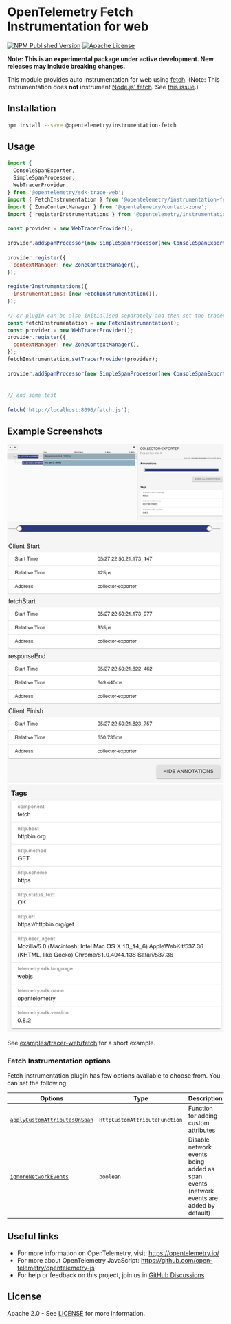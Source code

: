 # OpenTelemetry Fetch Instrumentation for web

[![NPM Published Version][npm-img]][npm-url]
[![Apache License][license-image]][license-image]

**Note: This is an experimental package under active development. New releases may include breaking changes.**

This module provides auto instrumentation for web using [fetch](https://developer.mozilla.org/en-US/docs/Web/API/fetch).
(Note: This instrumentation does **not** instrument [Node.js' fetch](https://nodejs.org/api/globals.html#fetch). See [this issue](https://github.com/open-telemetry/opentelemetry-js/issues/4333).)

## Installation

```bash
npm install --save @opentelemetry/instrumentation-fetch
```

## Usage

```js
import {
  ConsoleSpanExporter,
  SimpleSpanProcessor,
  WebTracerProvider,
} from '@opentelemetry/sdk-trace-web';
import { FetchInstrumentation } from '@opentelemetry/instrumentation-fetch';
import { ZoneContextManager } from '@opentelemetry/context-zone';
import { registerInstrumentations } from '@opentelemetry/instrumentation';

const provider = new WebTracerProvider();

provider.addSpanProcessor(new SimpleSpanProcessor(new ConsoleSpanExporter()));

provider.register({
  contextManager: new ZoneContextManager(),
});

registerInstrumentations({
  instrumentations: [new FetchInstrumentation()],
});

// or plugin can be also initialised separately and then set the tracer provider or meter provider
const fetchInstrumentation = new FetchInstrumentation();
const provider = new WebTracerProvider();
provider.register({
  contextManager: new ZoneContextManager(),
});
fetchInstrumentation.setTracerProvider(provider);

provider.addSpanProcessor(new SimpleSpanProcessor(new ConsoleSpanExporter()));


// and some test

fetch('http://localhost:8090/fetch.js');

```

## Example Screenshots

![Screenshot of the running example](images/trace1.png)
![Screenshot of the running example](images/trace2.png)
![Screenshot of the running example](images/trace3.png)

See [examples/tracer-web/fetch](https://github.com/open-telemetry/opentelemetry-js/tree/main/examples/tracer-web) for a short example.

### Fetch Instrumentation options

Fetch instrumentation plugin has few options available to choose from. You can set the following:

| Options                                                                                                                                                                  | Type                          | Description                                                                             |
|--------------------------------------------------------------------------------------------------------------------------------------------------------------------------|-------------------------------|-----------------------------------------------------------------------------------------|
| [`applyCustomAttributesOnSpan`](https://github.com/open-telemetry/opentelemetry-js/blob/main/experimental/packages/opentelemetry-instrumentation-fetch/src/fetch.ts#L64) | `HttpCustomAttributeFunction` | Function for adding custom attributes                                                   |
| [`ignoreNetworkEvents`](https://github.com/open-telemetry/opentelemetry-js/blob/main/experimental/packages/opentelemetry-instrumentation-fetch/src/fetch.ts#L67)                      | `boolean`                     | Disable network events being added as span events (network events are added by default) |

## Useful links

- For more information on OpenTelemetry, visit: <https://opentelemetry.io/>
- For more about OpenTelemetry JavaScript: <https://github.com/open-telemetry/opentelemetry-js>
- For help or feedback on this project, join us in [GitHub Discussions][discussions-url]

## License

Apache 2.0 - See [LICENSE][license-url] for more information.

[discussions-url]: https://github.com/open-telemetry/opentelemetry-js/discussions
[license-url]: https://github.com/open-telemetry/opentelemetry-js/blob/main/LICENSE
[license-image]: https://img.shields.io/badge/license-Apache_2.0-green.svg?style=flat
[npm-url]: https://www.npmjs.com/package/@opentelemetry/instrumentation-fetch
[npm-img]: https://badge.fury.io/js/%40opentelemetry%2Finstrumentation-fetch.svg
